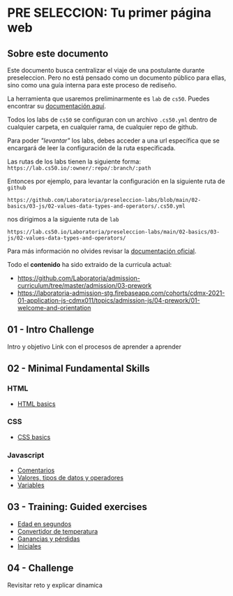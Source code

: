 # PRE SELECCION: Tu primer página web

## Sobre este documento

Este documento busca centralizar el viaje de una postulante durante preseleccion.
Pero no está pensado como un documento público para ellas, sino como una guía
interna para este proceso de rediseño.

La herramienta que usaremos preliminarmente es `lab` de `cs50`. Puedes encontrar
su [documentación aquí](https://cs50.readthedocs.io/lab/).

Todos los labs de `cs50` se configuran con un archivo `.cs50.yml` dentro de
cualquier carpeta, en cualquier rama, de cualquier repo de github.

Para poder _"levantar"_ los labs, debes acceder a una url específica que se
encargará de leer la configuración de la ruta especificada.

Las rutas de los labs tienen la siguiente forma: `https://lab.cs50.io/:owner/:repo/:branch/:path`

Entonces por ejemplo, para levantar la configuración en la siguiente ruta de `github`

`https://github.com/Laboratoria/preseleccion-labs/blob/main/02-basics/03-js/02-values-data-types-and-operators/.cs50.yml`

nos dirigimos a la siguiente ruta de `lab`

`https://lab.cs50.io/Laboratoria/preseleccion-labs/main/02-basics/03-js/02-values-data-types-and-operators/`

Para más información no olvides revisar la [documentación oficial](https://cs50.readthedocs.io/lab/).

Todo el **contenido** ha sido extraido de la curricula actual:
- https://github.com/Laboratoria/admission-curriculum/tree/master/admission/03-prework
- https://laboratoria-admission-stg.firebaseapp.com/cohorts/cdmx-2021-01-application-js-cdmx011/topics/admission-js/04-prework/01-welcome-and-orientation

## 01 - Intro Challenge

Intro y objetivo
Link con el procesos de aprender a aprender

## 02 - Minimal Fundamental Skills

### HTML

- [HTML basics](https://lab.cs50.io/Laboratoria/preseleccion-labs/main/02-basics/01-html/)

### CSS

- [CSS basics](https://lab.cs50.io/Laboratoria/preseleccion-labs/main/02-basics/02-css/)
### Javascript

- [Comentarios](https://lab.cs50.io/Laboratoria/preseleccion-labs/main/02-basics/03-js/01-comments/)
- [Valores, tipos de datos y operadores](https://lab.cs50.io/Laboratoria/preseleccion-labs/main/02-basics/03-js/02-values-data-types-and-operators/)
- [Variables](https://lab.cs50.io/Laboratoria/preseleccion-labs/main/02-basics/03-js/03-variables/)

## 03 - Training: Guided exercises

- [Edad en segundos](https://lab.cs50.io/Laboratoria/preseleccion-labs/main/03-guided-exercises/01-edad-en-segundos/)
- [Convertidor de temperatura](https://lab.cs50.io/Laboratoria/preseleccion-labs/main/03-guided-exercises/02-convertidor-de-temperatura/)
- [Ganancias y pérdidas](https://lab.cs50.io/Laboratoria/preseleccion-labs/main/03-guided-exercises/03-ganancias-y-perdidas/)
- [Iniciales](https://lab.cs50.io/Laboratoria/preseleccion-labs/main/03-guided-exercises/04-iniciales/)

## 04 - Challenge

Revisitar reto y explicar dinamica
